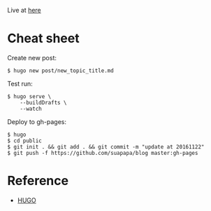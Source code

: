 Live at [here](http://suapapa.github.io/blog/)

# Cheat sheet

Create new post:

    $ hugo new post/new_topic_title.md

Test run:

    $ hugo serve \
        --buildDrafts \
        --watch

Deploy to gh-pages:

    $ hugo
    $ cd public
    $ git init . && git add . && git commit -m "update at 20161122"
    $ git push -f https://github.com/suapapa/blog master:gh-pages

# Reference

* [HUGO](https://gohugo.io/)
